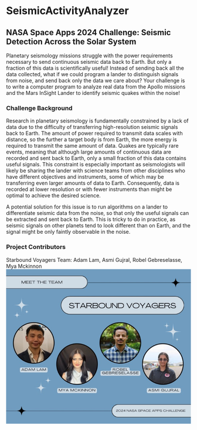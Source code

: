 # SeismicActivityAnalyzer

## NASA Space Apps 2024 Challenge: Seismic Detection Across the Solar System
Planetary seismology missions struggle with the power requirements necessary to send continuous seismic data back to Earth. But only a fraction of this data is scientifically useful! Instead of sending back all the data collected, what if we could program a lander to distinguish signals from noise, and send back only the data we care about? Your challenge is to write a computer program to analyze real data from the Apollo missions and the Mars InSight Lander to identify seismic quakes within the noise!

### Challenge Background
Research in planetary seismology is fundamentally constrained by a lack of data due to the difficulty of transferring high-resolution seismic signals back to Earth. The amount of power required to transmit data scales with distance, so the further a target body is from Earth, the more energy is required to transmit the same amount of data. Quakes are typically rare events, meaning that although large amounts of continuous data are recorded and sent back to Earth, only a small fraction of this data contains useful signals. This constraint is especially important as seismologists will likely be sharing the lander with science teams from other disciplines who have different objectives and instruments, some of which may be transferring even larger amounts of data to Earth. Consequently, data is recorded at lower resolution or with fewer instruments than might be optimal to achieve the desired science.

A potential solution for this issue is to run algorithms on a lander to differentiate seismic data from the noise, so that only the useful signals can be extracted and sent back to Earth. This is tricky to do in practice, as seismic signals on other planets tend to look different than on Earth, and the signal might be only faintly observable in the noise.



### Project Contributors
Starbound Voyagers Team: Adam Lam, Asmi Gujral, Robel Gebreselasse, Mya Mckinnon
![alt text](Assets/TeamPicture.jpeg)